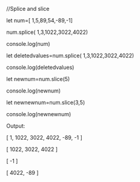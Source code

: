 //Splice and slice

let num=[ 1,5,89,54,-89,-1]

num.splice( 1,3,1022,3022,4022)

console.log(num)

let deletedvalues=num.splice( 1,3,1022,3022,4022)

console.log(deletedvalues)

let newnum=num.slice(5)

console.log(newnum)

let newnewnum=num.slice(3,5)

console.log(newnewnum)

Output:

[ 1, 1022, 3022, 4022, -89, -1 ]

[ 1022, 3022, 4022 ]

[ -1 ]

[ 4022, -89 ]
